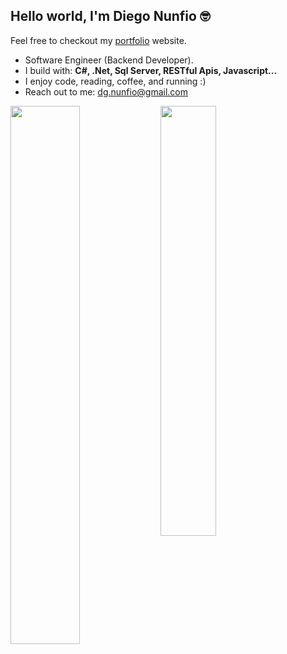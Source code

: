 <h2> Hello world, I'm Diego Nunfio 🤓 </h2>

Feel free to checkout my [portfolio](#) website.
- Software Engineer (Backend Developer).
- I build with: <b> C#, .Net, Sql Server, RESTful Apis, Javascript... </b>
- I enjoy code, reading, coffee, and running :)
- Reach out to me: dg.nunfio@gmail.com
<img align="left" width="47%" src="https://github-readme-stats.vercel.app/api?username=diegonunfio&show_icons=true&theme=radical" />
<img align="left" width="42%" src="https://github-readme-stats.vercel.app/api/top-langs/?username=diegonunfio&layout=compact" />
